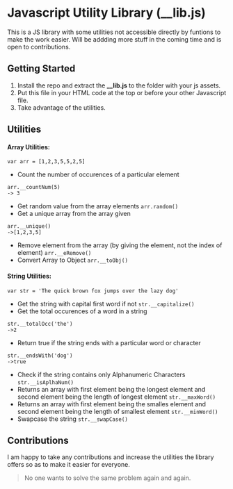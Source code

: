 # Javascript Utility Library (__lib.js)
This is a JS library with some utilities not accessible directly by funtions to make the work easier. Will be addding more stuff in the coming time and is open to contributions. 

## Getting Started
1. Install the repo and extract the **__lib.js** to the folder with your js assets.
2. Put this file in your HTML code at the top or before your other Javascript file.
3. Take advantage of the utilities.

## Utilities
#### Array Utilities:
`var arr = [1,2,3,5,5,2,5]`
- Count the number of occurences of a particular element
```
arr.__countNum(5)
-> 3
```
- Get random value from the array elements
`arr.random()`
- Get a unique array from the array given
```
arr.__unique()
->[1,2,3,5]
```
- Remove element from the array (by giving the element, not the index of element)
`arr.__eRemove()`
- Convert Array to Object
`arr.__toObj()`

#### String Utilities:
`var str = 'The quick brown fox jumps over the lazy dog'`
- Get the string with capital first word if not
`str.__capitalize()`
- Get the total occurences of a word in a string
```
str.__totalOcc('the')
->2
```
- Return true if the string ends with a particular word or character
```
str.__endsWith('dog')
->true
```
- Check if the string contains only Alphanumeric Characters
`str.__isAplhaNum()`
- Returns an array with first element being the longest element and second element being the length of longest element
`str.__maxWord()`
- Returns an array with first element being the smalles element and second element being the length of smallest element
`str.__minWord()`
- Swapcase the string
`str.__swapCase()`

## Contributions
I am happy to take any contributions and increase the utilities the library offers so as to make it easier for everyone.
> No one wants to solve the same problem again and again.




